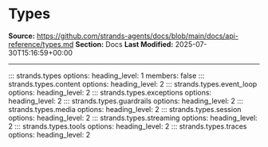 # Types

**Source:** https://github.com/strands-agents/docs/blob/main/docs/api-reference/types.md
**Section:** Docs
**Last Modified:** 2025-07-30T15:16:59+00:00

---

::: strands.types
    options:
      heading_level: 1
      members: false
::: strands.types.content
    options:
      heading_level: 2
::: strands.types.event_loop
    options:
      heading_level: 2
::: strands.types.exceptions
    options:
      heading_level: 2
::: strands.types.guardrails
    options:
      heading_level: 2
::: strands.types.media
    options:
      heading_level: 2
::: strands.types.session
    options:
      heading_level: 2
::: strands.types.streaming
    options:
      heading_level: 2
::: strands.types.tools
    options:
      heading_level: 2
::: strands.types.traces
    options:
      heading_level: 2
